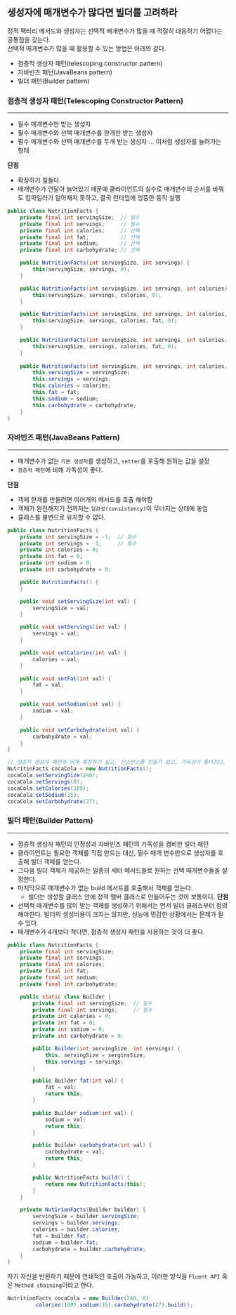 ## 생성자에 매개변수가 많다면 빌더를 고려하라
정적 팩터리 메서드와 생성자는 선택적 매개변수가 많을 때 적절히 대응하기 어렵다는 공통점을 갖는다.  
선택적 매개변수가 많을 때 활용할 수 있는 방법은 아래와 같다.
- 점층적 생성자 패턴(telescoping constructor pattern)
- 자바빈즈 패턴(JavaBeans pattern)
- 빌더 패턴(Builder pattern)


### 점층적 생성자 패턴(Telescoping Constructor Pattern)
***
- 필수 매개변수만 받는 생성자
- 필수 매개변수와 선택 매개변수를 한개만 받는 생성자
- 필수 매개변수와 선택 매개변수를 두개 받는 생성자 ... 이처럼 생성자를 늘려가는 형태

**단점**
- 확장하기 힘들다.
- 매개변수가 연달아 늘어있기 때문에 클라이언트의 실수로 매개변수의 순서를 바꿔도 컴파일러가 알아채지 못하고, 결국 런타임에 엉뚱한 동작 실행

```java
public class NutritionFacts {
    private final int servingSize;  // 필수
    private final int servings;     // 필수
    private final int calories;     // 선택
    private final int fat;          // 선택
    private final int sodium;       // 선택
    private final int carbohydrate; // 선택

    public NutritionFacts(int servingSize, int servings) {
        this(servingSize, servings, 0);
    }

    public NutritionFacts(int servingSize, int servings, int calories) {
        this(servingSize, servings, calories, 0);
    }

    public NutritionFacts(int servingSize, int servings, int calories, int fat) {
        this(servingSize, servings, calories, fat, 0);
    }

    public NutritionFacts(int servingSize, int servings, int calories, int fat, int sodium) {
        this(servingSize, servings, calories, fat, 0);
    }
    
    public NutritionFacts(int servingSize, int servings, int calories, int fat, int sodium, int carbohydrate) {
        this.servingSize = servingSize;
        this.servings = servings;
        this.calories = calories;
        this.fat = fat;
        this.sodium = sodium;
        this.carbohydrate = carbohydrate;
    }
}
```

### 자바빈즈 패턴(JavaBeans Pattern)
***
- 매개변수가 없는 `기본 생성자`를 생성하고, `setter`를 호출해 원하는 값을 설정
- `점층적 패턴`에 비해 가독성이 좋다.

**단점**
- 객체 한개를 만들려면 여러개의 메서드를 호출 해야함
- 객체가 완전해지기 전까지는 `일관성(consistency)`이 무너지는 상태에 놓임
- 클래스를 불변으로 유지할 수 없다.

```java
public class NutritionFacts {
    private int servingSize = -1;  // 필수
    private int servings = -1;     // 필수
    private int calories = 0;
    private int fat = 0;
    private int sodium = 0;
    private int carbohydrate = 0;

    public NutritionFacts() {
    }

    public void setServingSize(int val) {
        servingSize = val;
    }

    public void setServings(int val) {
        servings = val;
    }

    public void setCalories(int val) {
        calories = val;
    }

    public void setFat(int val) {
        fat = val;
    }

    public void setSodium(int val) {
        sodium = val;
    }

    public void setCarbohydrate(int val) {
        carbohydrate = val;
    }
}
```
```java
// 점층적 생성자 패턴에 비해 확장하기 쉽고, 인스턴스를 만들기 쉽고, 가독성이 좋아진다.
NutritinFacts cocaCola = new NutritionFacts();
cocaCola.setServingSize(240);
cocaCola.setServings(8);
cocaCola.setCalories(100);
cocaCola.setSodium(35);
cocaCola.setCarbohydrate(27);
```

### 빌더 패턴(Builder Pattern)
***
- 점층적 생성자 패턴의 안정성과 자바빈즈 패턴의 가독성을 겸비한 빌더 패턴
- 클라이언트는 필요한 객체를 직접 만드는 대신, 필수 매개 변수만으로 생성자를 호출해 빌더 객체를 얻는다.
- 그다음 빌더 객체가 제공하는 일종의 세터 메서드들로 원하는 선택 매개변수들을 설정한다.
- 마지막으로 매개변수가 없는 build 메서드를 호출해서 객체를 얻는다.
  - 빌더는 생성할 클래스 안에 정적 멤버 클래스로 만들어두는 것이 보통이다.
**단점**
- 선택적 매개변수를 많이 받는 객체를 생성하기 위해서는 먼저 빌더 클래스부터 정의해야한다. 빌더의 생성비용이 크지는 않지만, 성능에 민감한 상황에서는 문제가 될 수 있다.
- 매개변수가 4개보다 적다면, 점층적 생성자 패턴을 사용하는 것이 더 좋다.

```java
public class NutritionFacts {
    private final int servingSize;
    private final int servings;
    private final int calories;
    private final int fat;
    private final int sodium;
    private final int carbohydrate;

    public static class Builder {
        private final int servingSize;  // 필수
        private final int servings;     // 필수
        private int calories = 0;
        private int fat = 0;
        private int sodium = 0;
        private int carbohydrate = 0;

        public Builder(int servingSize, int servings) {
            this, servingSize = serginsSize;
            this.servings = servings;
        }

        public Builder fat(int val) {
            fat = val;
            return this;
        }

        public Builder sodium(int val) {
            sodium = val;
            return this;
        }

        public Builder carbohydrate(int val) {
            carbohydrate = val;
            return this;
        }

        public NutritionFacts build() {
            return new NutritionFacts(this);
        }
    }

    private NutirionFacts(Builder builder) {
        servingSize = builder.servingSize;
        servings = builder.servings;
        calories = builder.calories;
        fat = builder.fat;
        sodium = builder.fat;
        carbohydrate = builder.carbohydrate;
    }
}
```

자기 자신을 반환하기 때문에 연쇄적인 호출이 가능하고, 이러한 방식을 `Fluent API` 혹은 `Method chaining`이라고 한다.
```java
NutritionFacts cocaCola = new Builder(240, 8)
        .calories(100).sodium(35).carbohydrate(27).build();
```
